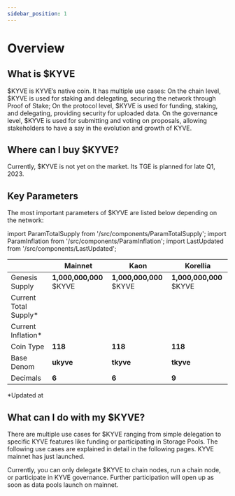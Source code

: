 ```yaml
---
sidebar_position: 1
---
```


# Overview

## What is $KYVE

$KYVE is KYVE’s native coin. It has multiple use cases:
On the chain level, $KYVE is used for staking and delegating, securing the network through Proof of Stake;
On the protocol level, $KYVE is used for funding, staking, and delegating, providing security for uploaded data.
On the governance level, $KYVE is used for submitting and voting on proposals, allowing stakeholders to have a say in the evolution and growth of KYVE.

## Where can I buy $KYVE?

Currently, $KYVE is not yet on the market. Its TGE is planned for late Q1, 2023.

## Key Parameters

The most important parameters of $KYVE are listed below depending on the network:

import ParamTotalSupply from '/src/components/ParamTotalSupply';
import ParamInflation from '/src/components/ParamInflation';
import LastUpdated from '/src/components/LastUpdated';

|                        | Mainnet                                                                                    | Kaon                                                                                            | Korellia                                                                                            |
| ---------------------- | ------------------------------------------------------------------------------------------ | ----------------------------------------------------------------------------------------------- | --------------------------------------------------------------------------------------------------- |
| Genesis Supply         | **1,000,000,000** $KYVE                                                                    | **1,000,000,000** $KYVE                                                                         | **1,000,000,000** $KYVE                                                                             |
| Current Total Supply\* | <ParamTotalSupply networkUrl="https://api-eu-1.kyve.network" denom="ukyve" decimals={6} /> | <ParamTotalSupply networkUrl="https://api-eu-1.kaon.kyve.network" denom="tkyve" decimals={6} /> | <ParamTotalSupply networkUrl="https://api-eu-1.korellia.kyve.network" denom="tkyve" decimals={9} /> |
| Current Inflation\*    | <ParamInflation networkUrl="https://api-eu-1.kyve.network" />                              | <ParamInflation networkUrl="https://api-eu-1.kaon.kyve.network" />                              | <ParamInflation networkUrl="https://api-eu-1.korellia.kyve.network" />                              |
| Coin Type              | **118**                                                                                    | **118**                                                                                         | **118**                                                                                             |
| Base Denom             | **ukyve**                                                                                  | **tkyve**                                                                                       | **tkyve**                                                                                           |
| Decimals               | **6**                                                                                      | **6**                                                                                           | **9**                                                                                               |

\*Updated at **<LastUpdated />**

## What can I do with my $KYVE?

There are multiple use cases for $KYVE ranging from simple delegation to specific KYVE features like funding or participating in Storage Pools. The following use cases are explained in detail in the following pages. KYVE mainnet has just launched. 

Currently, you can only delegate $KYVE to chain nodes, run a chain node, or participate in KYVE governance. Further participation will open up as soon as data pools launch on mainnet. 
